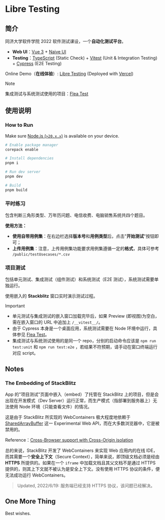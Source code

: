 # Libre Testing

## 简介

同济大学软件学院 2022 软件测试课设，一个**自动化测试平台**。

- **Web UI**：[Vue 3](https://vuejs.org/) + [Naive UI](https://www.naiveui.com/)
- **Testing**：[TypeScript](https://www.typescriptlang.org/) (Static Check) + [Vitest](https://vitest.dev/) (Unit & Integration Testing) + [Cypress](https://www.cypress.io/) (E2E Testing)

Online Demo（**在线体验**）: [Libre Testing](https://libre-testing.vercel.app) (Deployed with [Vercel](https://vercel.com/))

> [!NOTE]
> 集成测试与系统测试使用的项目：[Flea Test](https://github.com/3fuyang/flea-test)

## 使用说明

### How to Run

Make sure [Node.js (`>20.x.x`)](https://nodejs.org/en) is available on your device.

```bash
# Enable package manager
corepack enable

# Install dependencies
pnpm i

# Run dev server
pnpm dev

# Build
pnpm build
```

### 平时练习

包含判断三角形类型、万年历问题、电信收费、电脑销售系统共四个题目。

**使用方法：**

+ **使用自带用例集**：在右边栏选择**版本号**和**用例类型**后，点击"**开始测试**"按钮即可；
+ **上传用例集**：注意，上传用例集功能要求用例集遵循一定的**格式**，具体可参考 `/public/testUsecases/*.csv`

### 项目测试

包括单元测试、集成测试（组件测试）和系统测试（E2E 测试），系统测试需要单独运行。

使用嵌入的 **Stackblitz** 窗口实时演示测试过程。

> [!IMPORTANT]
> + 单元测试与集成测试的嵌入窗口加载完毕后，如果 Preview (即视图)为空白，需在嵌入窗口的 URL 中追加上 `/__vitest__/`。
> + 由于 Cypress 本身是一个桌面应用，系统测试需要在 Node 环境中运行，具体参见 [Flea Test](https://github.com/3fuyang/flea-test)。
> + 集成测试与系统测试使用的是同一个 repo，分别的启动命令应该是 `npm run test:unit` 和 `npm run test:e2e` ，若结果不符预期，请手动在窗口终端运行对应 script。

## Notes

### The Embedding of StackBlitz

App 的"项目测试"页面中嵌入（embed）了托管在 StackBlitz 上的项目，但是会出现在开发模式（Dev Server）运行正常，而生产模式（指部署到服务器上）无法使用 Node 环境（只能查看文件）的情况。

这是由于 StackBlitz 所实现的 WebContainers 极大程度地依赖于 [SharedArrayBuffer](https://developer.mozilla.org/en-US/docs/Web/JavaScript/Reference/Global_Objects/SharedArrayBuffer) 这一 Experimental Web API，而在大多数浏览器中，它是被禁用的。

Reference：[Cross-Browser support with Cross-Origin isolation](https://blog.stackblitz.com/posts/cross-browser-with-coop-coep/)

总的来说，StackBlitz 开发了 WebContainers 来实现 Web 应用内的在线 IDE，而其需要一个**安全上下文**（Secure Context），简单来说，即顶级文档必须是经由 **HTTPS** 所提供的。如果在一个 `iframe` 中加载文档且其父文档不是通过 HTTPS 提供的，则其上下文就不被认为是安全上下文。没有使用 HTTPS 协议的条件，便无法成功运行 WebContainers。

> Updated, 2022/6/19: 服务端已经支持 HTTPS 协议，该问题已经解决。

## One More Thing

Best wishes.
